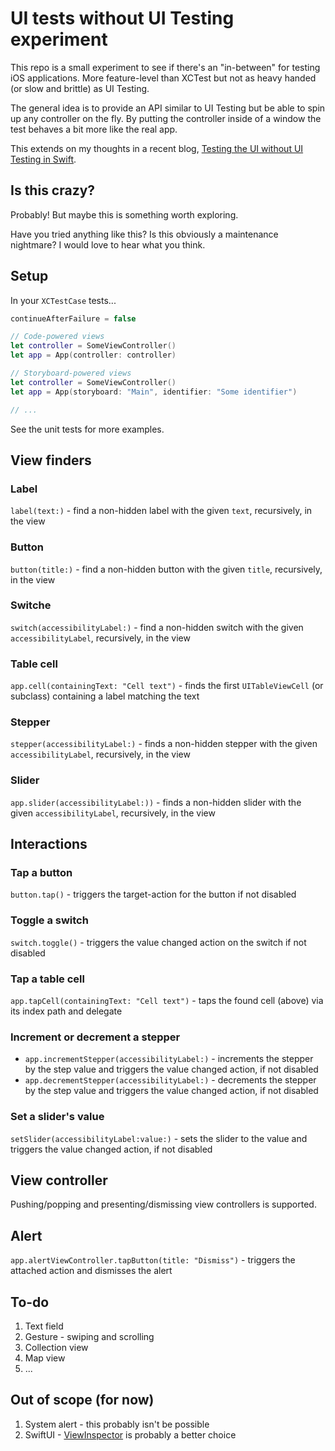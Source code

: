 # UI tests without UI Testing experiment

This repo is a small experiment to see if there's an "in-between" for testing iOS applications. More feature-level than XCTest but not as heavy handed (or slow and brittle) as UI Testing.

The general idea is to provide an API similar to UI Testing but be able to spin up any controller on the fly. By putting the controller inside of a window the test behaves a bit more like the real app.

This extends on my thoughts in a recent blog, [Testing the UI without UI Testing in Swift](https://masilotti.com/testing-ui-without-ui-testing/).

## Is this crazy?

Probably! But maybe this is something worth exploring.

Have you tried anything like this? Is this obviously a maintenance nightmare? I would love to hear what you think.

## Setup

In your `XCTestCase` tests...

```swift
continueAfterFailure = false

// Code-powered views
let controller = SomeViewController()
let app = App(controller: controller)

// Storyboard-powered views
let controller = SomeViewController()
let app = App(storyboard: "Main", identifier: "Some identifier")

// ...
```

See the unit tests for more examples.

## View finders

### Label

`label(text:)` - find a non-hidden label with the given `text`, recursively, in the view

### Button

`button(title:)` - find a non-hidden button with the given `title`, recursively, in the view

### Switche

`switch(accessibilityLabel:)` - find a non-hidden switch with the given `accessibilityLabel`, recursively, in the view

### Table cell

`app.cell(containingText: "Cell text")` - finds the first `UITableViewCell` (or subclass) containing a label matching the text

### Stepper

`stepper(accessibilityLabel:)` - finds a non-hidden stepper with the given `accessibilityLabel`, recursively, in the view

### Slider

`app.slider(accessibilityLabel:))` - finds a non-hidden slider with the given `accessibilityLabel`, recursively, in the view

## Interactions

### Tap a button

`button.tap()` - triggers the target-action for the button if not disabled

### Toggle a switch

`switch.toggle()` - triggers the value changed action on the switch if not disabled

### Tap a table cell

`app.tapCell(containingText: "Cell text")` - taps the found cell (above) via its index path and delegate

### Increment or decrement a stepper

* `app.incrementStepper(accessibilityLabel:)` - increments the stepper by the step value and triggers the value changed action, if not disabled
* `app.decrementStepper(accessibilityLabel:)` - decrements the stepper by the step value and triggers the value changed action, if not disabled

### Set a slider's value

 `setSlider(accessibilityLabel:value:)` - sets the slider to the value and triggers the value changed action, if not disabled

## View controller

Pushing/popping and presenting/dismissing view controllers is supported.

## Alert

`app.alertViewController.tapButton(title: "Dismiss")` - triggers the attached action and dismisses the alert

## To-do

1. Text field
1. Gesture - swiping and scrolling
1. Collection view
1. Map view
1. ...

## Out of scope (for now)

1. System alert - this probably isn't be possible
1. SwiftUI - [ViewInspector](https://github.com/nalexn/ViewInspector) is probably a better choice
